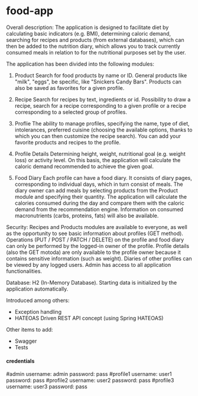 # food-app
Overall description:
The application is designed to facilitate diet by calculating basic indicators (e.g. BMI), determining caloric 
demand, searching for recipes and products (from external databases), which can then be added to the nutrition 
diary, which allows you to track currently consumed meals in relation to for the nutritional purposes set by 
the user.

The application has been divided into the following modules:
1) Product
Search for food products by name or ID. General products like "milk", "eggs", be specific, like "Snickers Candy 
Bars". Products can also be saved as favorites for a given profile.

2) Recipe
Search for recipes by text, ingredients or id. Possibility to draw a recipe, search for a recipe corresponding 
to a given profile or a recipe corresponding to a selected group of profiles.

3) Proflie
The ability to manage profiles, specifying the name, type of diet, intolerances, preferred cuisine (choosing 
the available options, thanks to which you can then customize the recipe search). You can add your favorite 
products and recipes to the profile.

4) Profile Details
Determining height, weight, nutritional goal (e.g. weight loss) or activity level. On this basis, the application 
will calculate the caloric demand recommended to achieve the given goal.

5) Food Diary
Each profile can have a food diary. It consists of diary pages, corresponding to individual days, which in 
turn consist of meals. The diary owner can add meals by selecting products from the Product module and specifying 
their quantity. The application will calculate the calories consumed during the day and compare them with the 
caloric demand from the recommendation engine. Information on consumed macronutrients (carbs, proteins, fats) 
will also be available.

Security:
Recipes and Products modules are available to everyone, as well as the opportunity to see basic information 
about profiles (GET method). Operations (PUT / POST / PATCH / DELETE) on the profile and food diary can only be 
performed by the logged-in owner of the profile. Profile details (also the GET motoda) are only available to 
the profile owner because it contains sensitive information (such as weight). Diaries of other profiles can be 
viewed by any logged users.
Admin has access to all application functionalities.

Database:
H2 (In-Memory Database). Starting data is initialized by the application automatically.

Introduced among others:
- Exception handling
- HATEOAS Driven REST API concept (using Spring HATEOAS)

Other items to add:
- Swagger
- Tests

#### credentials ###

#admin
username: admin
password: pass
#profile1
username: user1
password: pass
#profile2
username: user2
password: pass
#profile3
username: user3
password: pass